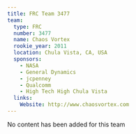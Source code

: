 ```yaml
---
title: FRC Team 3477
team:
  type: FRC
  number: 3477
  name: Chaos Vortex
  rookie_year: 2011
  location: Chula Vista, CA, USA
  sponsors:
    - NASA
    - General Dynamics
    - jcpenney
    - Qualcomm
    - High Tech High Chula Vista
  links:
    Website: http://www.chaosvortex.com
---
```

No content has been added for this team